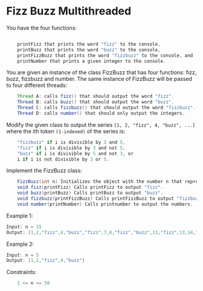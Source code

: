 # Fizz Buzz Multithreaded

You have the four functions:

```Java

    printFizz that prints the word "fizz" to the console,
    printBuzz that prints the word "buzz" to the console,
    printFizzBuzz that prints the word "fizzbuzz" to the console, and
    printNumber that prints a given integer to the console.

```

You are given an instance of the class FizzBuzz that has four functions: fizz, buzz, fizzbuzz and number. The same instance of FizzBuzz will be passed to four different threads:
```Java
    Thread A: calls fizz() that should output the word "fizz".
    Thread B: calls buzz() that should output the word "buzz".
    Thread C: calls fizzbuzz() that should output the word "fizzbuzz".
    Thread D: calls number() that should only output the integers.
```
Modify the given class to output the series `[1, 2, "fizz", 4, "buzz", ...]` where the ith token `(1-indexed)` of the series is:
```Java
    "fizzbuzz" if i is divisible by 3 and 5,
    "fizz" if i is divisible by 3 and not 5,
    "buzz" if i is divisible by 5 and not 3, or
    i if i is not divisible by 3 or 5.
```
Implement the FizzBuzz class:

```Java
    FizzBuzz(int n) Initializes the object with the number n that represents the length of the sequence that should be printed.
    void fizz(printFizz) Calls printFizz to output "fizz".
    void buzz(printBuzz) Calls printBuzz to output "buzz".
    void fizzbuzz(printFizzBuzz) Calls printFizzBuzz to output "fizzbuzz".
    void number(printNumber) Calls printnumber to output the numbers.
```
 

Example 1:
```Java
Input: n = 15
Output: [1,2,"fizz",4,"buzz","fizz",7,8,"fizz","buzz",11,"fizz",13,14,"fizzbuzz"]
```

Example 2:
```Java
Input: n = 5
Output: [1,2,"fizz",4,"buzz"]
```
 

Constraints:
``` Java
    1 <= n <= 50
```
